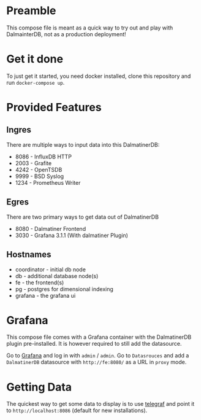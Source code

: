 
# Preamble

This compose file is meant as a quick way to try out and play with DalmainterDB, not as a production deployment!

# Get it done

To just get it started, you need docker installed, clone this repository and run `docker-compose up`.

# Provided Features
 
## Ingres

There are multiple ways to input data into this DalmatinerDB:

* 8086 - InfluxDB HTTP
* 2003 - Grafite
* 4242 - OpenTSDB
* 9999 - BSD Syslog
* 1234 - Prometheus Writer

## Egres

There are two primary ways to get data out of DalmatinerDB

* 8080 - Dalmatiner Frontend
* 3030 - Grafana 3.1.1 (With dalmatiner Plugin)

## Hostnames

* coordinator - initial db node
* db - additional database node(s)
* fe - the frontend(s)
* pg - postgres for dimensional indexing
* grafana - the grafana ui


# Grafana

This compose file comes with a Grafana container with the DalmatinerDB plugin pre-installed. It is however required to still add the datasource.

Go to [Grafana](http://localhost:3000) and log in with `admin` / `admin`. Go to `Datasrouces` and add a `DalmatinerDB` datasource with `http://fe:8080/` as a URL in `proxy` mode.

# Getting Data

The quickest way to get some data to display is to use [telegraf](https://docs.influxdata.com/telegraf/v1.2/) and point it to `http://localhost:8086` (default for new installations).